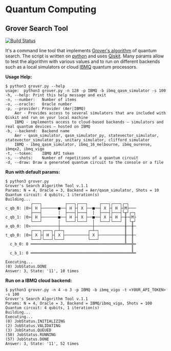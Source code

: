 # Quantum Computing

## Grover Search Tool 
[![Build Status](https://travis-ci.org/ikhvorost/quantum-computing.svg?branch=master)](https://travis-ci.org/ikhvorost/quantum-computing)

It's a command line tool that implements [Grover's algorithm](https://en.wikipedia.org/wiki/Grover%27s_algorithm) of quantum search. The script is written on [python](https://www.python.org/) and uses [Qiskit](https://qiskit.org/). Many params allow to test the algorithm with various values and to run on different backends such as a local simulators or cloud [IBMQ](https://quantum-computing.ibm.com) quantum processors.

**Usage Help:**
```console
$ python3 grover.py --help
usage:	python3 grover.py -n 128 -p IBMQ -b ibmq_qasm_simulator -s 100
-h, --help:	Print this help message and exit
-n, --number:	Number of items
-o, --oracle:	Oracle number
-p, --provider:	Provider (Aer|IBMQ)
	Aer - Provides access to several simulators that are included with Qiskit and run on your local machine
	IBMQ - implements access to cloud-based backends — simulators and real quantum devices — hosted on IBMQ
-b, --backend:	Backend name
	Aer - qasm_simulator, qasm_simulator_py, statevector_simulator, statevector_simulator_py, unitary_simulator, clifford_simulator
	IBMQ - ibmq_qasm_simulator, ibmq_16_melbourne, ibmq_ourense, ibmqx2, ibmq_vigo
-t, --token:	IBMQ API token
-s, --shots:	Number of repetitions of a quantum circuit
-d, --draw:	Draw a generated quantum circuit to the console or a file
```

**Run with default params:**
```console
$ python3 grover.py
Grover's Search Algorithm Tool v.1.1
Params: N = 4, Oracle = 3, Backend = Aer/qasm_simulator, Shots = 10
Quantum circuit: 4 qubits, 1 iteration(s)
Building...
           ┌───┐          ┌───┐┌───┐     ┌───┐┌───┐┌─┐   
c_qb_0: |0>┤ H ├───────■──┤ H ├┤ X ├──■──┤ X ├┤ H ├┤M├───
           ├───┤       │  ├───┤├───┤  │  ├───┤├───┤└╥┘┌─┐
c_qb_1: |0>┤ H ├───────■──┤ H ├┤ X ├──■──┤ X ├┤ H ├─╫─┤M├
           └───┘       │  └───┘└───┘  │  └───┘└───┘ ║ └╥┘
a_qb_0: |0>────────────┼──────────────┼─────────────╫──╫─
           ┌───┐┌───┐┌─┴─┐          ┌─┴─┐           ║  ║
t_qb_0: |0>┤ X ├┤ H ├┤ X ├──────────┤ X ├───────────╫──╫─
           └───┘└───┘└───┘          └───┘           ║  ║
  c_b_0: 0 ═════════════════════════════════════════╩══╬═
                                                       ║
  c_b_1: 0 ════════════════════════════════════════════╩═

Executing...
(0) JobStatus.DONE
Answer: 3, State: '11', 10 times
```

**Run on a IBMQ cloud backend:**
```console
$ python3 grover.py -n 4 -o 3 -p IBMQ -b ibmq_vigo -t <YOUR_API_TOKEN> -s 100
Grover's Search Algorithm Tool v.1.1
Params: N = 4, Oracle = 3, Backend = IBMQ/ibmq_vigo, Shots = 100
Quantum circuit: 4 qubits, 1 iteration(s)
Building...
Executing...
(0) JobStatus.INITIALIZING
(2) JobStatus.VALIDATING
(3) JobStatus.QUEUED
(50) JobStatus.RUNNING
(57) JobStatus.DONE
Answer: 3, State: '11', 52 times
```
